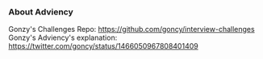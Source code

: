 ### About Adviency


Gonzy's Challenges Repo: https://github.com/goncy/interview-challenges
Gonzy's Adviency's explanation: https://twitter.com/goncy/status/1466050967808401409 